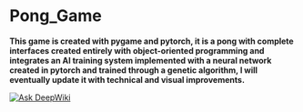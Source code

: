 # Pong_Game
**This game is created with pygame and pytorch, it is a pong with complete interfaces created entirely with object-oriented programming and integrates an AI training system implemented with a neural network created in pytorch and trained through a genetic algorithm, I will eventually update it with technical and visual improvements.**

[![Ask DeepWiki](https://deepwiki.com/badge.svg)](https://deepwiki.com/Drakonosinc/Pong_Game)